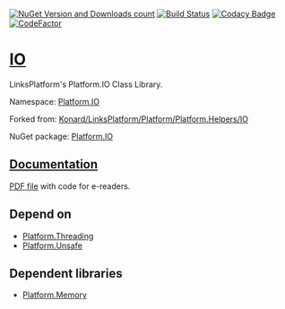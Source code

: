 [![NuGet Version and Downloads count](https://buildstats.info/nuget/Platform.IO)](https://www.nuget.org/packages/Platform.IO)
[![Build Status](https://travis-ci.com/linksplatform/IO.svg?branch=master)](https://travis-ci.com/linksplatform/IO)
[![Codacy Badge](https://api.codacy.com/project/badge/Grade/8b11296f878a4f568db9b2d7fbb4ac48)](https://app.codacy.com/app/drakonard/IO?utm_source=github.com&utm_medium=referral&utm_content=linksplatform/IO&utm_campaign=Badge_Grade_Dashboard)
[![CodeFactor](https://www.codefactor.io/repository/github/linksplatform/io/badge)](https://www.codefactor.io/repository/github/linksplatform/io)

# [IO](https://github.com/linksplatform/IO)

LinksPlatform's Platform.IO Class Library.

Namespace: [Platform.IO](https://linksplatform.github.io/IO/api/Platform.IO.html)

Forked from: [Konard/LinksPlatform/Platform/Platform.Helpers/IO](https://github.com/Konard/LinksPlatform/tree/690ac2490d0a18c0071743bcf59958c0267e0166/Platform/Platform.Helpers/IO)

NuGet package: [Platform.IO](https://www.nuget.org/packages/Platform.IO)

## [Documentation](https://linksplatform.github.io/IO)
[PDF file](https://linksplatform.github.io/IO/Platform.IO.pdf) with code for e-readers.

## Depend on
*   [Platform.Threading](https://github.com/linksplatform/Threading)
*   [Platform.Unsafe](https://github.com/linksplatform/Unsafe)

## Dependent libraries
*   [Platform.Memory](https://github.com/linksplatform/Memory)
